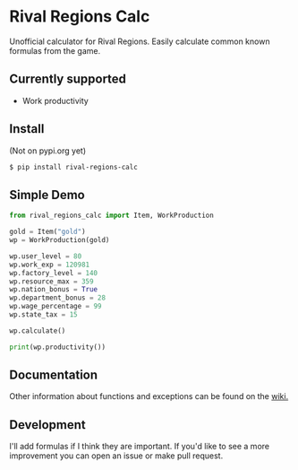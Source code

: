 # Rival Regions Calc
  
Unofficial calculator for Rival Regions. Easily calculate common known formulas from the game.

## Currently supported
* Work productivity

## Install
(Not on pypi.org yet)

```bash
$ pip install rival-regions-calc

```

## Simple Demo

```python
from rival_regions_calc import Item, WorkProduction

gold = Item("gold")
wp = WorkProduction(gold)

wp.user_level = 80
wp.work_exp = 120981
wp.factory_level = 140
wp.resource_max = 359
wp.nation_bonus = True
wp.department_bonus = 28
wp.wage_percentage = 99
wp.state_tax = 15

wp.calculate()

print(wp.productivity())
```

## Documentation

Other information about functions and exceptions can be found on the [wiki.](https://github.com/joostsijm/rival_regions_calc/wiki)

## Development

I'll add formulas if I think they are important. 
If you'd like to see a more improvement you can open an issue or make pull request.
